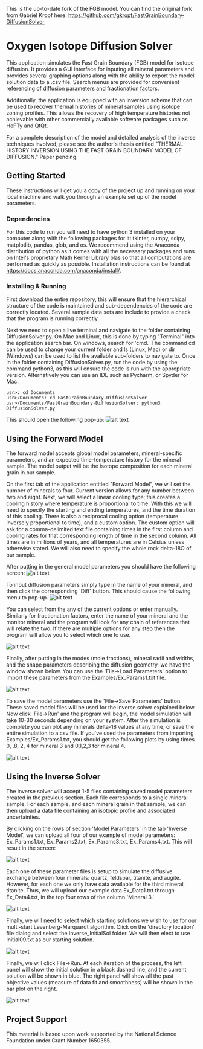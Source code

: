 This is the up-to-date fork of the FGB model. You can find the original fork from Gabriel Kropf here: https://github.com/gkropf/FastGrainBoundary-DiffusionSolver

# Oxygen Isotope Diffusion Solver

This application simulates the Fast Grain Boundary (FGB) model for isotope diffusion. It provides a GUI interface for inputing all mineral parameters and provides several graphing options along with the ability to export the model solution data to a .csv file. Search menus are provided for convenient referencing of diffusion parameters and fractionation factors. 

Additionally, the application is equipped with an inversion scheme that can be used to recover thermal histories of mineral samples using isotope zoning profiles. This allows the recovery of high temperature histories not achievable with other commercially available software packages such as HeFTy and QtQt.

For a complete description of the model and detailed analysis of the inverse techniques involved, please see the author's thesis entitled "THERMAL HISTORY INVERSION USING THE FAST GRAIN BOUNDARY MODEL OF DIFFUSION." Paper pending.


## Getting Started

These instructions will get you a copy of the project up and running on your local machine and walk you through an example set up of the model parameters.

### Dependencies

For this code to run you will need to have python 3 installed on your computer along with the following packages for it: tkinter, numpy, scipy, matplotlib, pandas, glob, and os. We recommend using the Anaconda distribution of python as it comes with all the necessary packages and runs on Intel's proprietary Math Kernel Library blas so that all computations are performed as quickly as possible. Installation instructions can be found at https://docs.anaconda.com/anaconda/install/.

### Installing & Running

First download the entire repository, this will ensure that the hierarchical structure of the code is maintained and sub-dependencies of the code are correctly located. Several sample data sets are include to provide a check that the program is running correctly.

Next we need to open a live terminal and navigate to the folder containing DiffusionSolver.py. On Mac and Linux, this is done by typing "Terminal" into the application search bar. On windows, search for 'cmd.' The command cd can be used to change your current folder and ls (Linux, Mac) or dir (Windows) can be used to list the available sub-folders to navigate to. Once in the folder containing DiffusionSolver.py, run the code by using the command python3, as this will ensure the code is run with the appropriate version. Alternatively you can use an IDE such as Pycharm, or Spyder for Mac.

```
usr>: cd Documents
usr>/Documents: cd FastGrainBoundary-DiffusionSolver
usr>/Documents/FastGrainBoundary-DiffusionSolver: python3 DiffusionSolver.py
```
This should open the following pop-up:
![alt text](Screenshots/Screen01-maingui.png "")

## Using the Forward Model 
The forward model accepts global model parameters, mineral-specific parameters, and an expected time-temperature history for the mineral sample. The model output will be the isotope composition for each mineral grain in our sample.

On the first tab of the application entitled "Forward Model", we will set the number of minerals to four. Current version allows for any number between two and eight. Next, we will select a linear cooling type; this creates a cooling history where temperature is proportional to time. With this we will need to specify the starting and ending temperatures, and the time duration of this cooling. There is also a reciprocal cooling option (temperature inversely proportional to time), and a custom option. The custom option will ask for a comma-delimited text file containing times in the first column and cooling rates for that corresponding length of time in the second column. All times are in millions of years, and all temperatures are in Celsius unless otherwise stated. We will also need to specify the whole rock delta-18O of our sample.

After putting in the general model parameters you should have the following screen:
![alt text](Screenshots/Screen02-mainparams.png "")

To input diffusion parameters simply type in the name of your mineral, and then click the corresponding 'Diff' button. This should cause the following menu to pop-up. 
![alt text](Screenshots/Screen03-diffusion.png "")

You can select from the any of the current options or enter manually. Similarly for fractionation factors, enter the name of your mineral and the monitor mineral and the program will look for any chain of references that will relate the two. If there are multiple options for any step then the program will allow you to select which one to use.

![alt text](Screenshots/Screen04-frac.png "")

Finally, after putting in the modes (mole fractions), mineral radii and widths, and the shape parameters describing the diffusion geometry, we have the window shown below. You can use the 'File->Load Parameters' option to import these parameters from the Examples/Ex_Params1.txt file. 

![alt text](Screenshots/Screen05-allparams.png "")

To save the model parameters use the 'File->Save Parameters' button. These saved model files will be used for the inverse solver explained below. Now click 'File->Run' and the program will begin, the model simulation will take 10-30 seconds depending on your system. After the simulation is complete you can plot any minerals delta-18 values at any time, or save the entire simulation to a csv file. If you've used the parameters from importing Examples/Ex_Params1.txt, you should get the following plots by using times 0, .8, 2, 4 for mineral 3 and 0,1,2,3 for mineral 4.

![alt text](Screenshots/Screen06-modeloutput.png "")


## Using the Inverse Solver
The inverse solver will accept 1-5 files containing saved model parameters created in the previous section. Each file corresponds to a single mineral sample. For each sample, and each mineral grain in that sample, we can then upload a data file containing an isotopic profile and associated uncertainties.

By clicking on the rows of section 'Model Parameters' in the tab 'Inverse Model', we can upload all four of our example of model parameters: Ex_Params1.txt, Ex_Params2.txt, Ex_Params3.txt, Ex_Params4.txt. This will result in the screen:

![alt text](Screenshots/Screen07-invparams.png "")

Each one of these parameter files is setup to simulate the diffusive exchange between four minerals: quartz, feldspar, titanite, and augite. However, for each one we only have data available for the third mineral, titanite. Thus, we will upload our example data Ex_Data1.txt through Ex_Data4.txt, in the top four rows of the column 'Mineral 3.' 

![alt text](Screenshots/Screen08-invdata.png "")

Finally, we will need to select which starting solutions we wish to use for our multi-start Levenberg-Marquardt algorithm. Click on the 'directory location' file dialog and select the Inverse_InitialSol folder. We will then elect to use Initial09.txt as our starting solution.

![alt text](Screenshots/Screen09-invinitial.png "")

Finally, we will click File->Run. At each iteration of the process, the left panel will show the initial solution in a black dashed line, and the current solution will be shown in blue. The right panel will show all the past objective values (measure of data fit and smoothness) will be shown in the bar plot on the right.

![alt text](Screenshots/Screen10-invdialog.png "")

## Project Support
This material is based upon work supported by the National Science Foundation under Grant Number 1650355.

